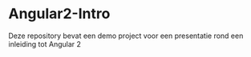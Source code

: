 # Angular2-Intro
Deze repository bevat een demo project voor een presentatie rond een inleiding tot Angular 2
